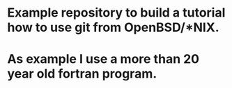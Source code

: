 # Example repository to build a tutorial how to use git from OpenBSD/*NIX. 
# 
# As example I use a more than 20 year old fortran program.
#
 
